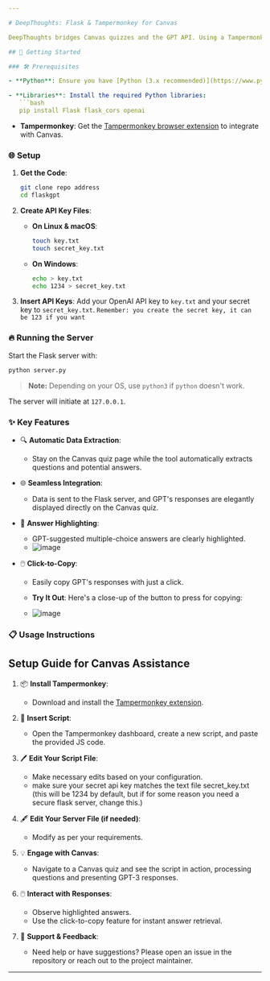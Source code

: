 ```yaml
---

# DeepThoughts: Flask & Tampermonkey for Canvas

DeepThoughts bridges Canvas quizzes and the GPT API. Using a Tampermonkey script, it captures quiz questions, processes them with the GPT model, and returns intelligent answers.

## 🚀 Getting Started

### 🛠 Prerequisites

- **Python**: Ensure you have [Python (3.x recommended)](https://www.python.org/downloads/) installed.

- **Libraries**: Install the required Python libraries:
   ```bash
   pip install Flask flask_cors openai
   ```

- **Tampermonkey**: Get the [Tampermonkey browser extension](https://www.tampermonkey.net/) to integrate with Canvas.

### 🌐 Setup

1. **Get the Code**:
   ```bash
   git clone repo address
   cd flaskgpt
   ```

2. **Create API Key Files**:

   - **On Linux & macOS**:
     ```bash
     touch key.txt
     touch secret_key.txt
     ```

   - **On Windows**:
     ```bash
     echo > key.txt
     echo 1234 > secret_key.txt
     ```

3. **Insert API Keys**: Add your OpenAI API key to `key.txt` and your secret key to `secret_key.txt`.
      ``` Remember: you create the secret key, it can be 123 if you want ```

### 🔥 Running the Server

Start the Flask server with:
```bash
python server.py
```
> **Note:** Depending on your OS, use `python3` if `python` doesn't work.

The server will initiate at `127.0.0.1`.

### ✨ **Key Features**

- 🔍 **Automatic Data Extraction**: 
  - Stay on the Canvas quiz page while the tool automatically extracts questions and potential answers.
  
- 🌐 **Seamless Integration**: 
  - Data is sent to the Flask server, and GPT's responses are elegantly displayed directly on the Canvas quiz.
  
- 🌟 **Answer Highlighting**: 
  - GPT-suggested multiple-choice answers are clearly highlighted.
  - ![image](https://github.com/uhohspaghettioo/gpcheater/assets/153341004/a6964427-c6dd-4ade-967d-4a37fd088237)

  
- 🖱️ **Click-to-Copy**: 
  - Easily copy GPT's responses with just a click.
  
  - **Try It Out**: Here's a close-up of the button to press for copying:
  - ![image](https://github.com/uhohspaghettioo/gpcheater/assets/153341004/793dc23b-0d33-4f72-9132-66ff9bb394fb)

### 📋 Usage Instructions

## Setup Guide for Canvas Assistance

1. 📦 **Install Tampermonkey**: 
    - Download and install the [Tampermonkey extension](https://www.tampermonkey.net/).

2. 📝 **Insert Script**: 
    - Open the Tampermonkey dashboard, create a new script, and paste the provided JS code.

3. 🖊️ **Edit Your Script File**:
    - Make necessary edits based on your configuration.
    - make sure your secret api key matches the text file secret_key.txt (this will be 1234 by default, but if for some reason you need a secure flask server, change this.)

4. 🖋️ **Edit Your Server File (if needed)**:
    - Modify as per your requirements.

5. 💡 **Engage with Canvas**: 
    - Navigate to a Canvas quiz and see the script in action, processing questions and presenting GPT-3 responses.

6. 🖱️ **Interact with Responses**: 
    - Observe highlighted answers.
    - Use the click-to-copy feature for instant answer retrieval.

7. 🤝 **Support & Feedback**: 
    - Need help or have suggestions? Please open an issue in the repository or reach out to the project maintainer.

---
```

